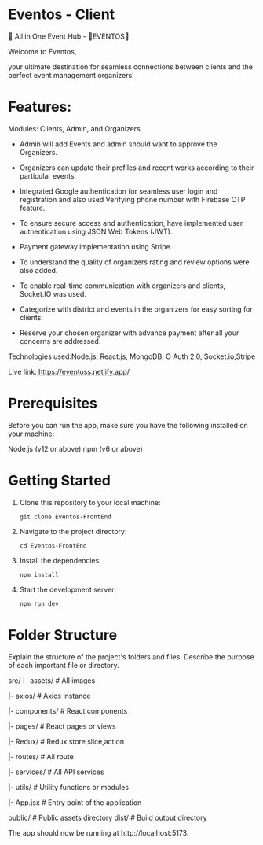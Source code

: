 # Eventos - Client

🌟 All in One Event Hub - 📍EVENTOS🎉

Welcome to Eventos,

  your ultimate destination for seamless connections between clients and the perfect event management organizers!

# Features:
 
Modules: Clients, Admin, and Organizers.

- Admin will add Events and admin should want to approve the Organizers.

- Organizers can update their profiles and recent works  according to their particular events. 

- Integrated Google authentication for seamless user login and registration and also used Verifying phone number with Firebase OTP feature.

- To ensure secure access and authentication, have implemented user authentication using JSON Web Tokens (JWT).

- Payment gateway implementation using Stripe.

- To understand the quality of organizers rating and review options were also added.

- To enable real-time communication with organizers and clients, Socket.IO was used.

- Categorize with district and events in the organizers for easy sorting for clients.

- Reserve your chosen organizer with advance payment after all your concerns are addressed.

Technologies used:Node.js, React.js, MongoDB, O Auth 2.0, Socket.io,Stripe

Live link: https://eventoss.netlify.app/

# Prerequisites

Before you can run the app, make sure you have the following installed on your machine:

Node.js (v12 or above)
npm (v6 or above)
# Getting Started
1. Clone this repository to your local machine:

       git clone Eventos-FrontEnd


3. Navigate to the project directory:

       cd Eventos-FrontEnd


3. Install the dependencies:

       npm install

4. Start the development server:

       npm run dev

# Folder Structure
Explain the structure of the project's folders and files. Describe the purpose of each important file or directory.

src/
|- assets/ # All images

|- axios/ # Axios instance

|- components/ # React components

|- pages/ # React pages or views

|- Redux/ # Redux store,slice,action

|- routes/ # All route

|- services/ # All API services

|- utils/ # Utility functions or modules

|- App.jsx # Entry point of the application

public/ # Public assets directory dist/ # Build output directory

The app should now be running at http://localhost:5173.


